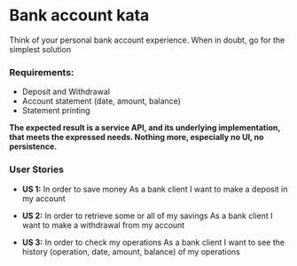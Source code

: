 # Bank account kata

Think of your personal bank account experience. When in doubt, go for the simplest solution

### Requirements:

- Deposit and Withdrawal
- Account statement (date, amount, balance)
- Statement printing

**The expected result is a service API, and its underlying implementation, that meets the expressed needs. Nothing more,
especially no UI, no persistence.**

### User Stories

- **US 1:**
  In order to save money As a bank client I want to make a deposit in my account

- **US 2:**
  In order to retrieve some or all of my savings As a bank client I want to make a withdrawal from my account

- **US 3:**
  In order to check my operations As a bank client I want to see the history (operation, date, amount, balance) of my
  operations 